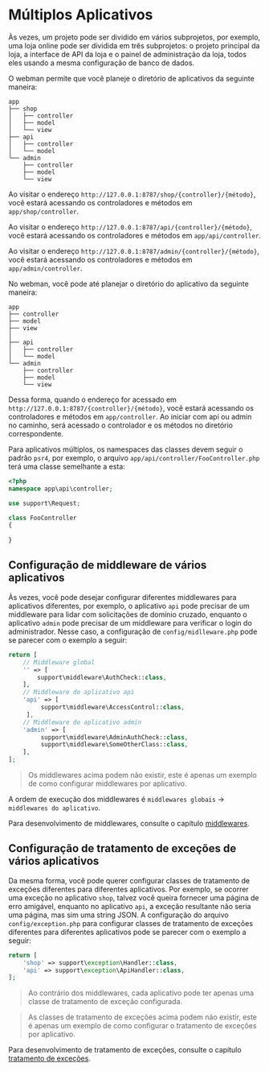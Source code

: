 # Múltiplos Aplicativos

Às vezes, um projeto pode ser dividido em vários subprojetos, por exemplo, uma loja online pode ser dividida em três subprojetos: o projeto principal da loja, a interface de API da loja e o painel de administração da loja, todos eles usando a mesma configuração de banco de dados.

O webman permite que você planeje o diretório de aplicativos da seguinte maneira:
```plaintext
app
├── shop
│   ├── controller
│   ├── model
│   └── view
├── api
│   ├── controller
│   └── model
└── admin
    ├── controller
    ├── model
    └── view
```
Ao visitar o endereço `http://127.0.0.1:8787/shop/{controller}/{método}`, você estará acessando os controladores e métodos em `app/shop/controller`.

Ao visitar o endereço `http://127.0.0.1:8787/api/{controller}/{método}`, você estará acessando os controladores e métodos em `app/api/controller`.

Ao visitar o endereço `http://127.0.0.1:8787/admin/{controller}/{método}`, você estará acessando os controladores e métodos em `app/admin/controller`.

No webman, você pode até planejar o diretório do aplicativo da seguinte maneira:
```plaintext
app
├── controller
├── model
├── view
│
├── api
│   ├── controller
│   └── model
└── admin
    ├── controller
    ├── model
    └── view
```
Dessa forma, quando o endereço for acessado em `http://127.0.0.1:8787/{controller}/{método}`, você estará acessando os controladores e métodos em `app/controller`. Ao iniciar com api ou admin no caminho, será acessado o controlador e os métodos no diretório correspondente.

Para aplicativos múltiplos, os namespaces das classes devem seguir o padrão `psr4`, por exemplo, o arquivo `app/api/controller/FooController.php` terá uma classe semelhante a esta:

```php
<?php
namespace app\api\controller;

use support\Request;

class FooController
{
    
}

```

## Configuração de middleware de vários aplicativos

Às vezes, você pode desejar configurar diferentes middlewares para aplicativos diferentes, por exemplo, o aplicativo `api` pode precisar de um middleware para lidar com solicitações de domínio cruzado, enquanto o aplicativo `admin` pode precisar de um middleware para verificar o login do administrador. Nesse caso, a configuração de `config/midlleware.php` pode se parecer com o exemplo a seguir:

```php
return [
    // Middleware global
    '' => [
        support\middleware\AuthCheck::class,
    ],
    // Middleware do aplicativo api
    'api' => [
         support\middleware\AccessControl::class,
     ],
    // Middleware do aplicativo admin
    'admin' => [
         support\middleware\AdminAuthCheck::class,
         support\middleware\SomeOtherClass::class,
    ],
];
```
> Os middlewares acima podem não existir, este é apenas um exemplo de como configurar middlewares por aplicativo.

A ordem de execução dos middlewares é `middlewares globais` -> `middlewares do aplicativo`.

Para desenvolvimento de middlewares, consulte o capítulo [middlewares](middleware.md).

## Configuração de tratamento de exceções de vários aplicativos

Da mesma forma, você pode querer configurar classes de tratamento de exceções diferentes para diferentes aplicativos. Por exemplo, se ocorrer uma exceção no aplicativo `shop`, talvez você queira fornecer uma página de erro amigável, enquanto no aplicativo `api`, a exceção resultante não seria uma página, mas sim uma string JSON. A configuração do arquivo `config/exception.php` para configurar classes de tratamento de exceções diferentes para diferentes aplicativos pode se parecer com o exemplo a seguir:

```php
return [
    'shop' => support\exception\Handler::class,
    'api' => support\exception\ApiHandler::class,
];
```
> Ao contrário dos middlewares, cada aplicativo pode ter apenas uma classe de tratamento de exceção configurada.

> As classes de tratamento de exceções acima podem não existir, este é apenas um exemplo de como configurar o tratamento de exceções por aplicativo.

Para desenvolvimento de tratamento de exceções, consulte o capítulo [tratamento de exceções](exception.md).

